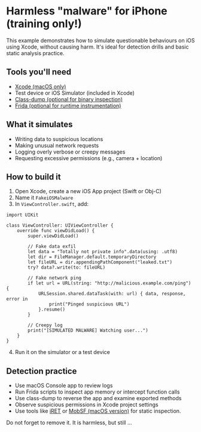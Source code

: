 # Harmless "malware" for iPhone (training only!)

This example demonstrates how to simulate questionable behaviours on iOS using Xcode, without causing harm. It's 
ideal for detection drills and basic static analysis practice.

## Tools you'll need

* [Xcode (macOS only)](https://developer.apple.com/xcode/)
* Test device or iOS Simulator (included in Xcode)
* [Class-dump (optional for binary inspection)](https://github.com/nygard/class-dump)
* [Frida (optional for runtime instrumentation)](https://frida.re/)

## What it simulates

* Writing data to suspicious locations
* Making unusual network requests
* Logging overly verbose or creepy messages
* Requesting excessive permissions (e.g., camera + location)

## How to build it

1. Open Xcode, create a new iOS App project (Swift or Obj-C)
2. Name it `FakeiOSMalware`
3. In `ViewController.swift`, add:

```
import UIKit

class ViewController: UIViewController {
    override func viewDidLoad() {
        super.viewDidLoad()

        // Fake data exfil
        let data = "Totally not private info".data(using: .utf8)
        let dir = FileManager.default.temporaryDirectory
        let fileURL = dir.appendingPathComponent("leaked.txt")
        try? data?.write(to: fileURL)

        // Fake network ping
        if let url = URL(string: "http://malicious.example.com/ping") {
            URLSession.shared.dataTask(with: url) { data, response, error in
                print("Pinged suspicious URL")
            }.resume()
        }

        // Creepy log
        print("[SIMULATED MALWARE] Watching user...")
    }
}
```

4. Run it on the simulator or a test device

## Detection practice

* Use macOS Console app to review logs
* Run Frida scripts to inspect app memory or intercept function calls
* Use class-dump to reverse the app and examine exported methods
* Observe suspicious permissions in Xcode project settings
* Use tools like [iRET](https://github.com/S3Jr/iRET) or [MobSF (macOS version)](https://mobsf.github.io/Mobile-Security-Framework-MobSF/) for static inspection.

Do not forget to remove it. It is harmless, but still ...
